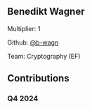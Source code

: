 
## Benedikt Wagner
Multiplier: 1

Github: [@b-wagn](https://github.com/b-wagn)

Team: Cryptography (EF)

## Contributions

### Q4 2024

